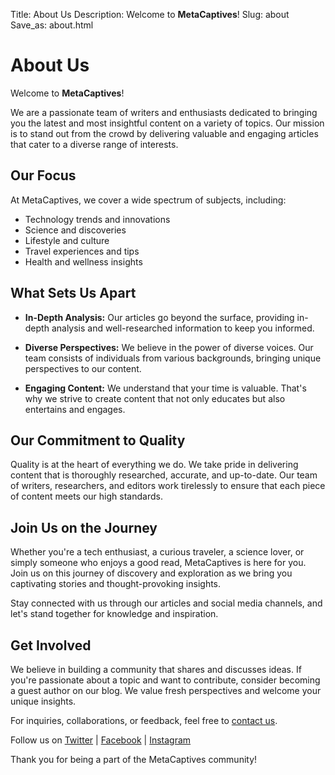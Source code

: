 Title: About Us
Description: Welcome to **MetaCaptives**!
Slug: about
Save_as: about.html


# About Us

Welcome to **MetaCaptives**!

We are a passionate team of writers and enthusiasts dedicated to bringing you the latest and most insightful content on a variety of topics. Our mission is to stand out from the crowd by delivering valuable and engaging articles that cater to a diverse range of interests.

## Our Focus

At MetaCaptives, we cover a wide spectrum of subjects, including:

- Technology trends and innovations
- Science and discoveries
- Lifestyle and culture
- Travel experiences and tips
- Health and wellness insights

## What Sets Us Apart

- **In-Depth Analysis:** Our articles go beyond the surface, providing in-depth analysis and well-researched information to keep you informed.

- **Diverse Perspectives:** We believe in the power of diverse voices. Our team consists of individuals from various backgrounds, bringing unique perspectives to our content.

- **Engaging Content:** We understand that your time is valuable. That's why we strive to create content that not only educates but also entertains and engages.

## Our Commitment to Quality

Quality is at the heart of everything we do. We take pride in delivering content that is thoroughly researched, accurate, and up-to-date. Our team of writers, researchers, and editors work tirelessly to ensure that each piece of content meets our high standards.

## Join Us on the Journey

Whether you're a tech enthusiast, a curious traveler, a science lover, or simply someone who enjoys a good read, MetaCaptives is here for you. Join us on this journey of discovery and exploration as we bring you captivating stories and thought-provoking insights.

Stay connected with us through our articles and social media channels, and let's stand together for knowledge and inspiration.

## Get Involved

We believe in building a community that shares and discusses ideas. If you're passionate about a topic and want to contribute, consider becoming a guest author on our blog. We value fresh perspectives and welcome your unique insights.

For inquiries, collaborations, or feedback, feel free to [contact us](/contact).

Follow us on [Twitter](https://twitter.com/standblog) | [Facebook](https://facebook.com/standblog) | [Instagram](https://instagram.com/standblog)

Thank you for being a part of the MetaCaptives community!
